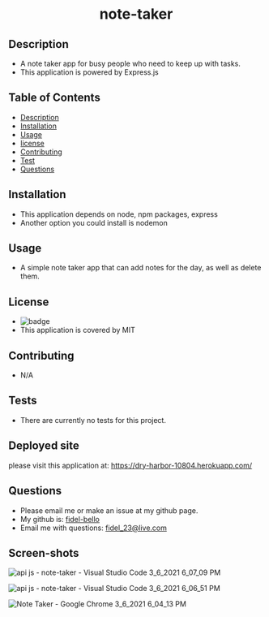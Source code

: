  <h1 align="center"> note-taker</h1>

   ## Description
   * A note taker app for busy people who need to keep up with tasks. 
   * This application is powered by Express.js

   ## Table of Contents
   * [Description](#Description)
   * [Installation](#Installation)
   * [Usage](#Usage)
   * [license](#License)
   * [Contributing](#Contributing)
   * [Test](#Test)
   * [Questions](#Questions)
   
 

   ## Installation
   * This application depends on node, npm packages, express
   * Another option you could install is nodemon

   ## Usage 
   * A simple note taker app that can add notes for the day, as well as delete them.

   ## License
   * ![badge](https://img.shields.io/badge/license-MIT-blue)
   * This application is covered by MIT

   ## Contributing
   * N/A

   ## Tests
   * There are currently no tests for this project.

  ## Deployed site
  please visit this application at: https://dry-harbor-10804.herokuapp.com/

   ## Questions
   * Please email me or make an issue at my github page.
   * My github is: [fidel-bello](https://github.com/fidel-bello)
   * Email me with questions: fidel_23@live.com

  ## Screen-shots
  ![api js - note-taker - Visual Studio Code 3_6_2021 6_07_09 PM](https://user-images.githubusercontent.com/73322116/110397040-1cd5ca00-803f-11eb-96fa-7704826b2bb7.png)

![api js - note-taker - Visual Studio Code 3_6_2021 6_06_51 PM](https://user-images.githubusercontent.com/73322116/110397116-4131a680-803f-11eb-9117-29066476465f.png)


![Note Taker - Google Chrome 3_6_2021 6_04_13 PM](https://user-images.githubusercontent.com/73322116/110397165-53134980-803f-11eb-9290-335648d44dc4.png)


